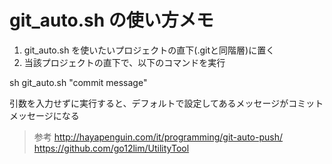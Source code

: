 # git\_auto.sh の使い方メモ

1. git\_auto.sh を使いたいプロジェクトの直下(.gitと同階層)に置く
1. 当該プロジェクトの直下で、以下のコマンドを実行

sh git\_auto.sh "commit message"

引数を入力せずに実行すると、デフォルトで設定してあるメッセージがコミットメッセージになる

> 参考 http://hayapenguin.com/it/programming/git-auto-push/
>      https://github.com/go12lim/UtilityTool
